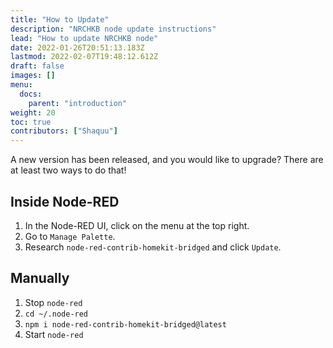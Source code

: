 ```yaml
---
title: "How to Update"
description: "NRCHKB node update instructions"
lead: "How to update NRCHKB node"
date: 2022-01-26T20:51:13.183Z
lastmod: 2022-02-07T19:48:12.612Z
draft: false
images: []
menu:
  docs:
    parent: "introduction"
weight: 20
toc: true
contributors: ["Shaquu"]
---
```


A new version has been released, and you would like to upgrade? There are at least two ways to do that!

## Inside Node-RED

1. In the Node-RED UI, click on the menu at the top right.
2. Go to `Manage Palette`.
3. Research `node-red-contrib-homekit-bridged` and click `Update`.

## Manually

1. Stop `node-red`
2. `cd ~/.node-red`
3. `npm i node-red-contrib-homekit-bridged@latest`
4. Start `node-red`
